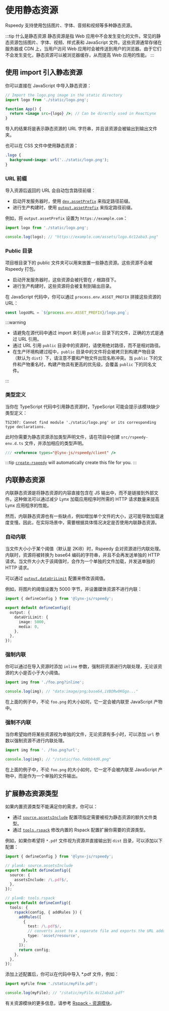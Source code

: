 # 使用静态资源

Rspeedy 支持使用包括图片、字体、音频和视频等多种静态资源。

:::tip 什么是静态资源
静态资源是指 Web 应用中不会发生变化的文件。常见的静态资源包括图片、字体、视频、样式表和 JavaScript 文件。这些资源通常存储在服务器或 CDN 上，当用户访问 Web 应用时会被传送到用户的浏览器。由于它们不会发生变化，静态资源可以被浏览器缓存，从而提高 Web 应用的性能。
:::

## 使用 import 引入静态资源

你可以直接在 JavaScript 中导入静态资源：

<!-- eslint-disable import/no-unresolved, import/export -->

```jsx
// Import the logo.png image in the static directory
import logo from './static/logo.png';

function App() {
  return <image src={logo} />; // Can be directly used in ReactLynx
}
```

导入的结果将是表示静态资源的 URL 字符串，并且该资源会被输出到输出文件夹。

也可以在 CSS 文件中使用静态资源：

```css
.logo {
  background-image: url('../static/logo.png');
}
```

### URL 前缀

导入资源后返回的 URL 会自动包含路径前缀：

- 启动开发服务器时，使用 [`dev.assetPrefix`] 来指定路径前缀。
- 进行生产构建时，使用 [`output.assetPrefix`] 来指定路径前缀。

例如，将 `output.assetPrefix` 设置为 `https://example.com`：

<!-- eslint-disable import/no-unresolved, import/export -->

```js
import logo from './static/logo.png';

console.log(logo); // "https://example.com/assets/logo.6c12aba3.png"
```

### Public 目录

项目根目录下的 public 文件夹可以用来放置一些静态资源。这些资源不会被 Rspeedy 打包。

- 启动开发服务器时，这些资源会被托管在 `/` 根路径下。
- 进行生产构建时，这些资源将会被复制到输出目录。

在 JavaScript 代码中，你可以通过 `process.env.ASSET_PREFIX` 拼接这些资源的 URL：

```js
const logoURL = `${process.env.ASSET_PREFIX}/logo.png`;
```

:::warning

- 请避免在源代码中通过 import 来引用 `public` 目录下的文件，正确的方式是通过 URL 引用。
- 通过 URL 引用 `public` 目录中的资源时，请使用绝对路径，而不是相对路径。
- 在生产环境构建过程中，`public` 目录中的文件将会被拷贝到构建产物目录（默认为 `dist`）下，请注意不要和产物文件出现名称冲突。当 `public` 下的文件和产物重名时，构建产物具有更高的优先级，会覆盖 `public` 下的同名文件。

:::

### 类型定义

当你在 TypeScript 代码中引用静态资源时，TypeScript 可能会提示该模块缺少类型定义：

```
TS2307: Cannot find module './static/logo.png' or its corresponding type declarations.
```

此时你需要为静态资源添加类型声明文件，请在项目中创建 `src/rspeedy-env.d.ts` 文件，并添加相应的类型声明。

```typescript title=src/rspeedy-env.d.ts
/// <reference types="@lynx-js/rspeedy/client" />
```

:::tip
[`create-rspeedy`](https://npmjs.com/create-rspeedy) will automatically create this file for you.
:::

## 内联静态资源

内联静态资源是将静态资源的内容直接包含在 JS 输出中，而不是链接到外部文件。这种做法可以通过减少 Lynx 加载应用程序时所需的 HTTP 请求数量来提高 Lynx 应用程序的性能。

然而，内联静态资源也有一些缺点，例如增加单个文件的大小，这可能导致加载速度变慢。因此，在实际场景中，需要根据具体情况决定是否使用内联静态资源。

### 自动内联

当文件大小小于某个阈值（默认是 2KiB）时，Rspeedy 会对资源进行内联处理。内联时，资源将被转换为 base64 编码的字符串，并且不会再发送单独的 HTTP 请求。当文件大小大于该阈值时，会作为一个单独的文件加载，并发送单独的 HTTP 请求。

可以通过 [`output.dataUriLimit`] 配置来修改该阈值。

例如，将图片的阈值设置为 5000 字节，并设置媒体资源不进行内联：

```ts title="lynx.config.ts"
import { defineConfig } from '@lynx-js/rspeedy';

export default defineConfig({
  output: {
    dataUriLimit: {
      image: 5000,
      media: 0,
    },
  },
});
```

### 强制内联

你可以通过在导入资源时添加 `inline` 参数，强制将资源进行内联处理，无论该资源的大小是否小于大小阈值。

<!-- eslint-disable import/no-unresolved -->

```js
import img from './foo.png?inline';

console.log(img); // "data:image/png;base64,iVBORw0KGgo..."
```

在上面的例子中，不论 `foo.png` 的大小如何，它一定会被内联至 JavaScript 产物中。

### 强制不内联

当你希望始终将某些资源视为单独的文件，无论资源有多小时，可以添加 `url` 参数以强制资源不进行内联处理。

<!-- eslint-disable import/no-unresolved -->

```js
import img from '. /foo.png?url';

console.log(img); // "/static/foo.fe0bb4d0.png"
```

在上面的例子中，不论 `foo.png` 的大小如何，它一定不会被内联至 JavaScript 产物中，而是作为一个单独的文件输出。

## 扩展静态资源类型

如果内置资源类型不能满足你的需求，你可以：

- 通过 [`source.assetsInclude`] 配置项指定需要被视为静态资源的额外文件类型。
- 通过 [`tools.rspack`] 修改内置的 Rspack 配置扩展你需要的资源类型。

例如，如果你希望将 `*.pdf` 文件视为资源并直接输出到 `dist` 目录，可以添加以下配置：

```ts title="lynx.config.ts"
import { defineConfig } from '@lynx-js/rspeedy';

// planA: source.assetsInclude
export default defineConfig({
  source: {
    assetsInclude: /\.pdf$/,
  },
});

// planB: tools.rspack
export default defineConfig({
  tools: {
    rspack(config, { addRules }) {
      addRules([
        {
          test: /\.pdf$/,
          // converts asset to a separate file and exports the URL address.
          type: 'asset/resource',
        },
      ]);
      return config;
    },
  },
});
```

添加上述配置后，你可以在代码中导入 \*.pdf 文件，例如：

<!-- eslint-disable import/no-unresolved -->

```js
import myFile from './static/myFile.pdf';

console.log(myFile); // "/static/myFile.6c12aba3.pdf"
```

有关资源模块的更多信息，请参考 [Rspack - 资源模块](https://rspack.dev/guide/features/asset-module)。

[`dev.assetPrefix`]: ../../api/rspeedy/rspeedy.dev.assetprefix
[`output.assetPrefix`]: ../../api/rspeedy/rspeedy.output.assetprefix
[`output.dataUriLimit`]: ../../api/rspeedy/rspeedy.output.dataurilimit
[`tools.rspack`]: ../../api/rspeedy/rspeedy.tools.rspack
[`source.assetsInclude`]: ../../api/rspeedy/rspeedy.source.assetsinclude
